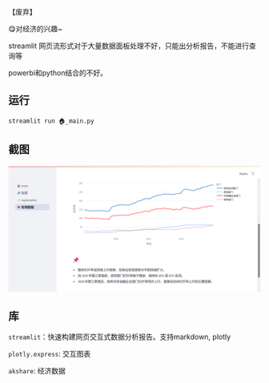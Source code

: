 【废弃】

😋对经济的兴趣~



streamlit 网页流形式对于大量数据面板处理不好，只能出分析报告，不能进行查询等

powerbi和python结合的不好。



## 运行

`streamlit run 🏠_main.py`

## 截图

![image-20250606124002245](https://raw.githubusercontent.com/ddongzi/ddongzi.github.io/master/assets/images/image-20250606124002245.png)

## 库

`streamlit`：快速构建网页交互式数据分析报告。支持markdown, plotly

`plotly.express`: 交互图表

`akshare`: 经济数据
